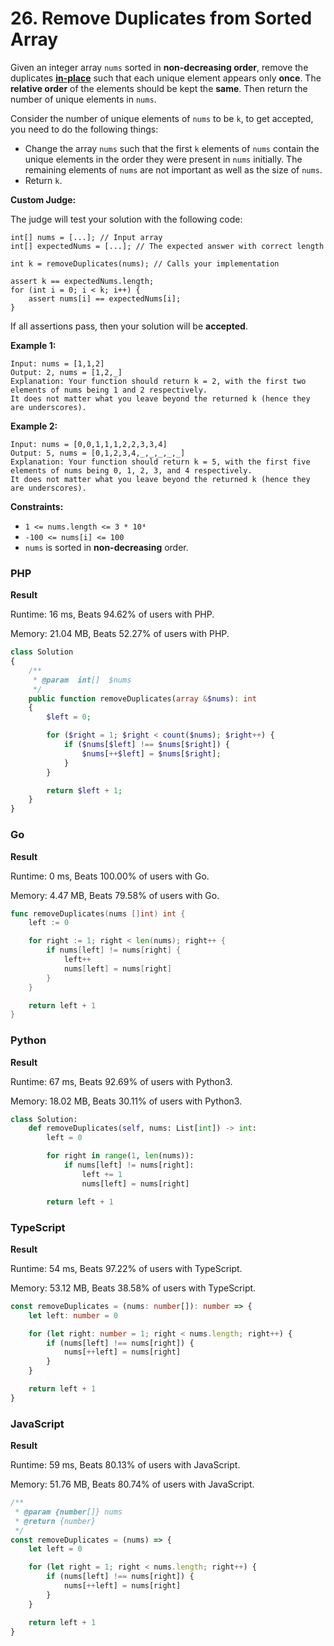 # 26. Remove Duplicates from Sorted Array

Given an integer array `nums` sorted in **non-decreasing order**, remove the duplicates
[**in-place**](https://en.wikipedia.org/wiki/In-place_algorithm) such that each unique element appears only **once**.
The **relative order** of the elements should be kept the **same**. Then return the number of unique elements
in `nums`.

Consider the number of unique elements of `nums` to be `k`, to get accepted, you need to do the following things:

- Change the array `nums` such that the first `k` elements of `nums` contain the unique elements in the order they were
    present in `nums` initially. The remaining elements of `nums` are not important as well as the size of `nums`.
- Return `k`.

**Custom Judge:**

The judge will test your solution with the following code:

```
int[] nums = [...]; // Input array
int[] expectedNums = [...]; // The expected answer with correct length

int k = removeDuplicates(nums); // Calls your implementation

assert k == expectedNums.length;
for (int i = 0; i < k; i++) {
    assert nums[i] == expectedNums[i];
}
```

If all assertions pass, then your solution will be **accepted**.

**Example 1:**

```
Input: nums = [1,1,2]
Output: 2, nums = [1,2,_]
Explanation: Your function should return k = 2, with the first two elements of nums being 1 and 2 respectively.
It does not matter what you leave beyond the returned k (hence they are underscores).
```

**Example 2:**

```
Input: nums = [0,0,1,1,1,2,2,3,3,4]
Output: 5, nums = [0,1,2,3,4,_,_,_,_,_]
Explanation: Your function should return k = 5, with the first five elements of nums being 0, 1, 2, 3, and 4 respectively.
It does not matter what you leave beyond the returned k (hence they are underscores).
```

**Constraints:**

- `1 <= nums.length <= 3 * 10⁴`
- `-100 <= nums[i] <= 100`
- `nums` is sorted in **non-decreasing** order.

### PHP

**Result**

Runtime: 16 ms, Beats 94.62% of users with PHP.

Memory: 21.04 MB, Beats 52.27% of users with PHP.

```php
class Solution
{
    /**
     * @param  int[]  $nums
     */
    public function removeDuplicates(array &$nums): int
    {
        $left = 0;

        for ($right = 1; $right < count($nums); $right++) {
            if ($nums[$left] !== $nums[$right]) {
                $nums[++$left] = $nums[$right];
            }
        }

        return $left + 1;
    }
}
```

### Go

**Result**

Runtime: 0 ms, Beats 100.00% of users with Go.

Memory: 4.47 MB, Beats 79.58% of users with Go.

```go
func removeDuplicates(nums []int) int {
	left := 0

	for right := 1; right < len(nums); right++ {
		if nums[left] != nums[right] {
			left++
			nums[left] = nums[right]
		}
	}

	return left + 1
}
```

### Python

**Result**

Runtime: 67 ms, Beats 92.69% of users with Python3.

Memory: 18.02 MB, Beats 30.11% of users with Python3.

```python
class Solution:
    def removeDuplicates(self, nums: List[int]) -> int:
        left = 0

        for right in range(1, len(nums)):
            if nums[left] != nums[right]:
                left += 1
                nums[left] = nums[right]

        return left + 1
```

### TypeScript

**Result**

Runtime: 54 ms, Beats 97.22% of users with TypeScript.

Memory: 53.12 MB, Beats 38.58% of users with TypeScript.

```typescript
const removeDuplicates = (nums: number[]): number => {
    let left: number = 0

    for (let right: number = 1; right < nums.length; right++) {
        if (nums[left] !== nums[right]) {
            nums[++left] = nums[right]
        }
    }

    return left + 1
}
```

### JavaScript

**Result**

Runtime: 59 ms, Beats 80.13% of users with JavaScript.

Memory: 51.76 MB, Beats 80.74% of users with JavaScript.

```javascript
/**
 * @param {number[]} nums
 * @return {number}
 */
const removeDuplicates = (nums) => {
    let left = 0

    for (let right = 1; right < nums.length; right++) {
        if (nums[left] !== nums[right]) {
            nums[++left] = nums[right]
        }
    }

    return left + 1
}
```
